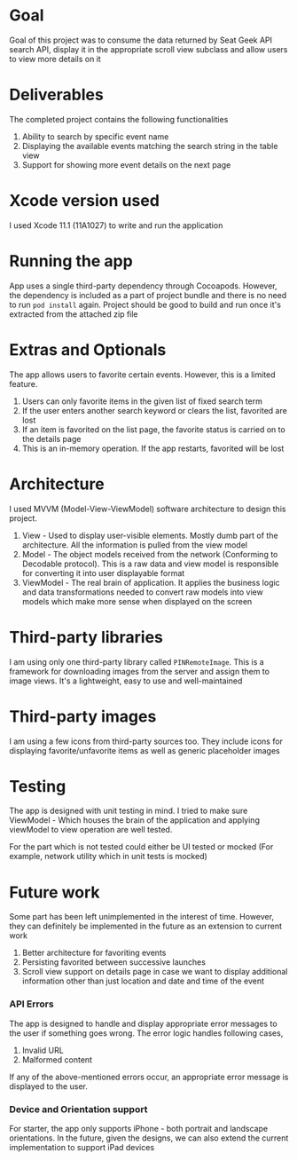 #  Goal 
Goal of this project was to consume the data returned by Seat Geek API search API, display it in the appropriate scroll view subclass and allow users to view more details on it

# Deliverables
The completed project contains the following functionalities
1. Ability to search by specific event name
2. Displaying the available events matching the search string in the table view
3. Support for showing more event details on the next page

# Xcode version used
I used Xcode 11.1 (11A1027) to write and run the application 

# Running the app
App uses a single third-party dependency through Cocoapods. However, the dependency is included as a part of project bundle and there is no need to run `pod install` again. Project should be good to build and run once it's extracted from the attached zip file

# Extras and Optionals
The app allows users to favorite certain events. However, this is a limited feature. 

1. Users can only favorite items in the given list of fixed search term
2. If the user enters another search keyword or clears the list, favorited are lost
3. If an item is favorited on the list page, the favorite status is carried on to the details page
4. This is an in-memory operation. If the app restarts, favorited will be lost

# Architecture
I used MVVM (Model-View-ViewModel) software architecture to design this project. 
1. View - Used to display user-visible elements. Mostly dumb part of the architecture. All the information is pulled from the view model
2. Model - The object models received from the network (Conforming to Decodable protocol). This is a raw data and view model is responsible for converting it into user displayable format
3. ViewModel - The real brain of application. It applies the business logic and data transformations needed to convert raw models into view models which make more sense when displayed on the screen

# Third-party libraries
I am using only one third-party library called  `PINRemoteImage`. This is a framework for downloading images from the server and assign them to image views. It's a lightweight, easy to use and well-maintained

# Third-party images
I am using a few icons from third-party sources too. They include icons for displaying favorite/unfavorite items as well as generic placeholder images

# Testing
The app is designed with unit testing in mind. I tried to make sure ViewModel - Which houses the brain of the application and applying viewModel to view operation are well tested.

For the part which is not tested could either be UI tested or mocked (For example, network utility which in unit tests is mocked)

# Future work
Some part has been left unimplemented in the interest of time. However, they can definitely be implemented in the future as an extension to current work

1. Better architecture for favoriting events
2. Persisting favorited between successive launches
3. Scroll view support on details page in case we want to display additional information other than just location and date and time of the event

### API Errors
The app is designed to handle and display appropriate error messages to the user if something goes wrong. The error logic handles following cases,

1. Invalid URL
3. Malformed content

If any of the above-mentioned errors occur, an appropriate error message is displayed to the user.

### Device and Orientation support
For starter, the app only supports iPhone - both portrait and landscape orientations. In the future, given the designs, we can also extend the current implementation to support iPad devices 
